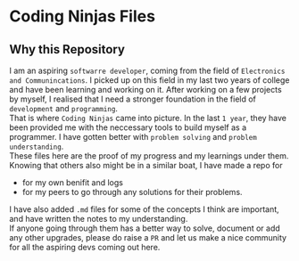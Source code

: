 # Coding Ninjas Files

## Why this Repository

I am an aspiring `softwarre developer`, coming from the field of `Electronics and Communincations`. I picked up on this field in my last two years of college and have been learning and working on it. After working on a few projects by myself, I realised that I need a stronger foundation in the field of `development` and `programming`.  
That is where `Coding Ninjas` came into picture. In the last `1 year`, they have been provided me with the neccessary tools to build myself as a programmer. I have gotten better with `problem solving` and `problem understanding`.  
These files here are the proof of my progress and my learnings under them. Knowing that others also might be in a similar boat, I have made a repo for
- for my own benifit and logs
- for my peers to go through any solutions for their problems.

I have also added `.md` files for some of the concepts I think are important, and have written the notes to my understanding.  
If anyone going through them has a better way to solve, document or add any other upgrades, please do raise a `PR` and let us make a nice community for all the aspiring devs coming out here.

